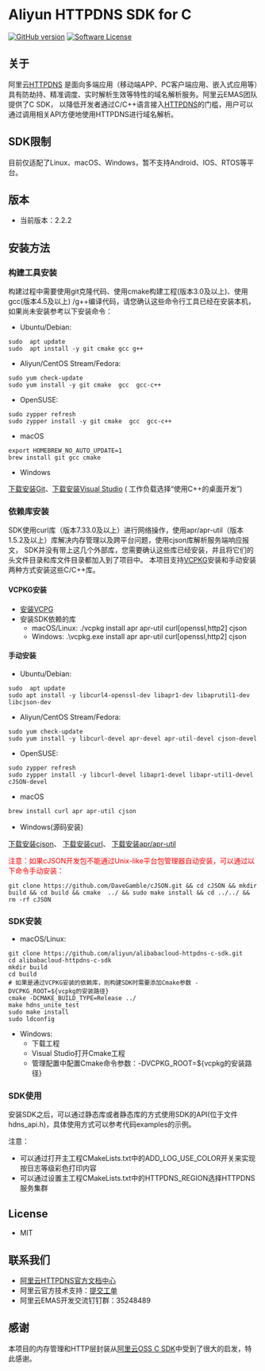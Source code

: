 # Aliyun HTTPDNS SDK for C

[![GitHub version](https://badge.fury.io/gh/aliyun%2Falibabacloud-httpdns-c-sdk.git.svg)](https://badge.fury.io/gh/aliyun%2Falibabacloud-httpdns-c-sdk.git)
[![Software License](https://img.shields.io/badge/license-MIT-brightgreen.svg)](LICENSE)

## 关于

阿里云[HTTPDNS](https://www.aliyun.com/product/httpdns)
是面向多端应用（移动端APP、PC客户端应用、嵌入式应用等）具有防劫持、精准调度、实时解析生效等特性的域名解析服务。阿里云EMAS团队提供了C
SDK，
以降低开发者通过C/C++语言接入[HTTPDNS](https://www.aliyun.com/product/httpdns)的门槛，用户可以通过调用相关API方便地使用HTTPDNS进行域名解析。

## SDK限制

目前仅适配了Linux、macOS、Windows，暂不支持Android、IOS、RTOS等平台。

## 版本

- 当前版本：2.2.2

## 安装方法

### 构建工具安装

构建过程中需要使用git克隆代码、使用cmake构建工程(版本3.0及以上)、使用gcc(版本4.5及以上)
/g++编译代码，请您确认这些命令行工具已经在安装本机，如果尚未安装参考以下安装命令：

- Ubuntu/Debian:

```shell
sudo  apt update
sudo  apt install -y git cmake gcc g++
```

- Aliyun/CentOS Stream/Fedora:

```shell
sudo yum check-update
sudo yum install -y git cmake  gcc  gcc-c++
```

- OpenSUSE:

```shell
sudo zypper refresh
sudo zypper install -y git cmake  gcc  gcc-c++
```

- macOS

```shell
export HOMEBREW_NO_AUTO_UPDATE=1
brew install git gcc cmake
```

- Windows

[下载安装Git](https://git-scm.com/downloads)、[下载安装Visual Studio](https://visualstudio.microsoft.com/zh-hans/vs/) (
工作负载选择“使用C++的桌面开发”)

### 依赖库安装

SDK使用curl库（版本7.33.0及以上）进行网络操作，使用apr/apr-util（版本1.5.2及以上）库解决内存管理以及跨平台问题，使用cjson库解析服务端响应报文，
SDK并没有带上这几个外部库，您需要确认这些库已经安装，并且将它们的头文件目录和库文件目录都加入到了项目中。
本项目支持[VCPKG](https://github.com/microsoft/vcpkg)安装和手动安装两种方式安装这些C/C++库。

#### VCPKG安装

- [安装VCPG](https://github.com/microsoft/vcpkg)
- 安装SDK依赖的库
    - macOS/Linux: ./vcpkg install apr apr-util curl[openssl,http2]  cjson
    - Windows: .\vcpkg.exe install apr apr-util curl[openssl,http2]  cjson

#### 手动安装

- Ubuntu/Debian:

```shell
sudo  apt update
sudo apt install -y libcurl4-openssl-dev libapr1-dev libaprutil1-dev libcjson-dev
```

- Aliyun/CentOS Stream/Fedora:

```shell
sudo yum check-update
sudo yum install -y libcurl-devel apr-devel apr-util-devel cjson-devel
```

- OpenSUSE:

```shell
sudo zypper refresh
sudo zypper install -y libcurl-devel libapr1-devel libapr-util1-devel cJSON-devel
```

- macOS

```shell
brew install curl apr apr-util cjson
```

- Windows(源码安装)

[下载安装cjson](https://github.com/DaveGamble/cJSON)、
[下载](http://curl.haxx.se/download.html)[安装curl](http://curl.haxx.se/docs/install.html)、
[下载安装apr/apr-util](https://apr.apache.org/download.cgi)


<span style="color:red;">
注意：如果cJSON开发包不能通过Unix-like平台包管理器自动安装，可以通过以下命令手动安装：</span>

```shell
git clone https://github.com/DaveGamble/cJSON.git && cd cJSON && mkdir build && cd build && cmake  ../ && sudo make install && cd ../../ && rm -rf cJSON
```

### SDK安装

- macOS/Linux:

```shell
git clone https://github.com/aliyun/alibabacloud-httpdns-c-sdk.git
cd alibabacloud-httpdns-c-sdk
mkdir build
cd build
# 如果是通过VCPKG安装的依赖库，则构建SDK时需要添加Cmake参数 -DVCPKG_ROOT=${vcpkg的安装路径}
cmake -DCMAKE_BUILD_TYPE=Release ../ 
make hdns_unite_test
sudo make install
sudo ldconfig
```

- Windows:
    * 下载工程
    * Visual Studio打开Cmake工程
    * 管理配置中配置Cmake命令参数：-DVCPKG_ROOT=${vcpkg的安装路径}

### SDK使用

安装SDK之后，可以通过静态库或者静态库的方式使用SDK的API(位于文件hdns_api.h)，具体使用方式可以参考代码examples的示例。

注意：

- 可以通过打开主工程CMakeLists.txt中的ADD_LOG_USE_COLOR开关来实现按日志等级彩色打印内容
- 可以通过设置主工程CMakeLists.txt中的HTTPDNS_REGION选择HTTPDNS服务集群

## License

- MIT

## 联系我们

- [阿里云HTTPDNS官方文档中心](https://www.aliyun.com/product/httpdns#Docs)
- 阿里云官方技术支持：[提交工单](https://workorder.console.aliyun.com/#/ticket/createIndex)
- 阿里云EMAS开发交流钉钉群：35248489

## 感谢

本项目的内存管理和HTTP层封装从[阿里云OSS C SDK](https://github.com/aliyun/aliyun-oss-c-sdk)中受到了很大的启发，特此感谢。